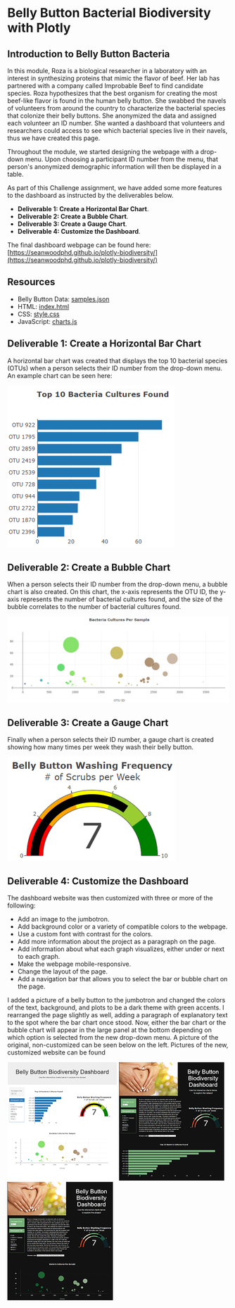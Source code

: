 # Belly Button Bacterial Biodiversity with Plotly

## Introduction to Belly Button Bacteria
In this module, Roza is a biological researcher in a laboratory with an interest in synthesizing proteins that mimic the flavor of beef. Her lab has partnered with a company called Improbable Beef to find candidate species. Roza hypothesizes that the best organism for creating the most beef-like flavor is found in the human belly button. She swabbed the navels of volunteers from around the country to characterize the bacterial species that colonize their belly buttons. She anonymized the data and assigned each volunteer an ID number. She wanted a dashboard that volunteers and researchers could access to see which bacterial species live in their navels, thus we have created this page.

Throughout the module, we started designing the webpage with a drop-down menu. Upon choosing a participant ID number from the menu, that person's anonymized demographic information will then be displayed in a table.

As part of this Challenge assignment, we have added some more features to the dashboard as instructed by the deliverables below.

- **Deliverable 1: Create a Horizontal Bar Chart**.
- **Deliverable 2: Create a Bubble Chart**.
- **Deliverable 3: Create a Gauge Chart**.
- **Deliverable 4: Customize the Dashboard**.

The final dashboard webpage can be found here: [https://seanwoodphd.github.io/plotly-biodiversity/](https://seanwoodphd.github.io/plotly-biodiversity/)

## Resources
- Belly Button Data: [samples.json](static/js/samples.json)
- HTML: [index.html](index.html)
- CSS: [style.css](static/css/style.css)
- JavaScript: [charts.js](static/js/charts.js)

## Deliverable 1: Create a Horizontal Bar Chart
A horizontal bar chart was created that displays the top 10 bacterial species (OTUs) when a person selects their ID number from the drop-down menu. An example chart can be seen here:

![barchart.png](static/images/barchart.png)

## Deliverable 2: Create a Bubble Chart
When a person selects their ID number from the drop-down menu, a bubble chart is also created. On this chart, the x-axis represents the OTU ID, the y-axis represents the number of bacterial cultures found, and the size of the bubble correlates to the number of bacterial cultures found.

![bubblechart.png](static/images/bubblechart.png)

## Deliverable 3: Create a Gauge Chart
Finally when a person selects their ID number, a gauge chart is created showing how many times per week they wash their belly button.

![gaugechart.png](static/images/gaugechart.png)

## Deliverable 4: Customize the Dashboard
The dashboard website was then customized with three or more of the following:
- Add an image to the jumbotron.
- Add background color or a variety of compatible colors to the webpage.
- Use a custom font with contrast for the colors.
- Add more information about the project as a paragraph on the page.
- Add information about what each graph visualizes, either under or next to each graph.
- Make the webpage mobile-responsive.
- Change the layout of the page.
- Add a navigation bar that allows you to select the bar or bubble chart on the page.

I added a picture of a belly button to the jumbotron and changed the colors of the text, background, and plots to be a dark theme with green accents. I rearranged the page slightly as well, adding a paragraph of explanatory text to the spot where the bar chart once stood. Now, either the bar chart or the bubble chart will appear in the large panel at the bottom depending on which option is selected from the new drop-down menu. A picture of the original, non-customized can be seen below on the left. Pictures of the new, customized website can be found

<a href="static/images/oldsite.png"><img src="static/images/oldsite_small.png"></a>
<a href="static/images/newsitebar.png"><img src="static/images/newsitebar_small.png"></a>
<a href="static/images/newsitebubble.png"><img src="static/images/newsitebubble_small.png"></a>

